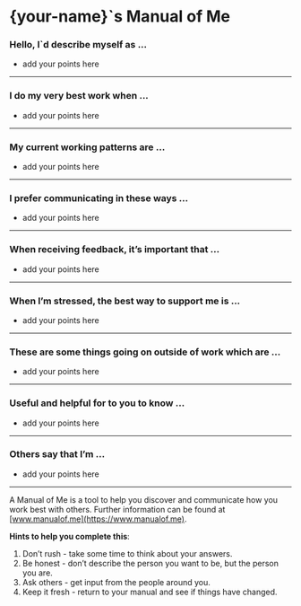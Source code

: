 # {your-name}`s Manual of Me

### Hello, I`d describe myself as ...

- add your points here

---

### I do my very best work when ...

- add your points here

---

### My current working patterns are ...

- add your points here

---

### I prefer communicating in these ways ...

- add your points here

---

### When receiving feedback, it’s important that ...

- add your points here

---

### When I’m stressed, the best way to support me is ...

- add your points here

---

### These are some things going on outside of work which are ...

- add your points here

---

### Useful and helpful for to you to know ...

- add your points here

---

### Others say that I’m ...

- add your points here

---

A Manual of Me is a tool to help you discover and communicate how you work best with others.
Further information can be found at [www.manualof.me](https://www.manualof.me).

**Hints to help you complete this**:

1. Don’t rush - take some time to think about your answers.
2. Be honest - don’t describe the person you want to be, but the person you are.
3. Ask others - get input from the people around you.
4. Keep it fresh - return to your manual and see if things have changed.
